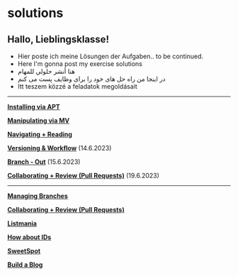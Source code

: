 # solutions

## Hallo, Lieblingsklasse!
- Hier poste ich meine Lösungen der Aufgaben.. to be continued.
- Here I'm gonna post my exercise solutions
- هنا أنشر حلولي للمهام
- در اینجا من راه حل های خود را برای وظایف پست می کنم
- Itt teszem közzé a feladatok megoldásait

---

**[Installing via APT](./solution-apt.md)**

**[Manipulating via MV](./solution-i-like-to-move-it.md)**

**[Navigating + Reading](./solution-navigating-reading.md)**

**[Versioning & Workflow](./workflow.md)** (14.6.2023)

**[Branch - Out](./branch-out.md)** (15.6.2023)

**[Collaborating + Review (Pull Requests)](./collaborating/README.md)** (19.6.2023)

---



**[Managing Branches](../solutions/managing-branches.md)**

**[Collaborating + Review (Pull Requests)](../solutions/collaborating/README.md)**

**[Listmania](../solutions/listmania/index.html)**

**[How about IDs](../solutions/howaboutids/index.html)**

**[SweetSpot](../solutions/sweetspot/index.html)**

**[Build a Blog](../solutions/build-a-blog/index.html)**
